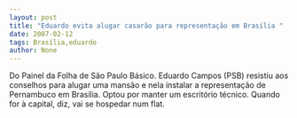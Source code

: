 ```yaml
---
layout: post
title: "Eduardo evita alugar casarão para representação em Brasília "
date: 2007-02-12
tags: Brasília,eduardo
author: None
---
```

Do Painel da Folha de São Paulo
Básico. Eduardo Campos (PSB) resistiu aos conselhos para alugar uma mansão e nela instalar a representação de Pernambuco em Brasília. Optou por manter um escritório técnico. Quando for à capital, diz, vai se hospedar num flat. 